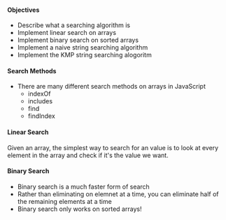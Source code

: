 #### Objectives

- Describe what a searching algorithm is
- Implement linear search on arrays
- Implement binary search on sorted arrays
- Implement a naive string searching algorithm
- Implement the KMP string searching alogoritm

#### Search Methods
- There are many different search methods on arrays in JavaScript
  - indexOf
  - includes
  - find
  - findIndex

#### Linear Search
Given an array, the simplest way to search for an value is to look at every element in the array and check if it's the value we want.

#### Binary Search
- Binary search is a much faster form of search
- Rather than eliminating on elemnet at a time, you can eliminate half of the remaining elements at a time
- Binary search only works on sorted arrays!


